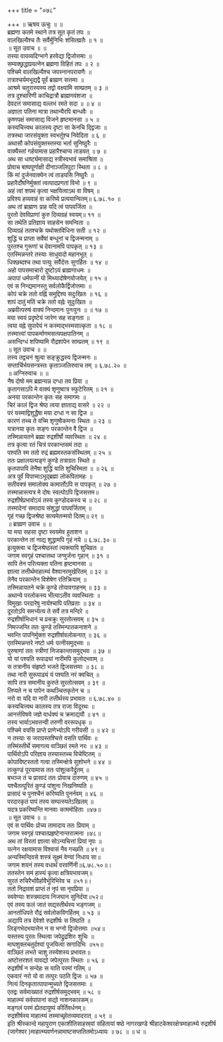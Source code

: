 +++
title = "०७८"

+++
॥ ऋषय ऊचुः ॥ ॥  
ब्रह्मणा कतमे स्थाने तत्र सूत कृतं तपः ॥  
वालखिल्यैश्च तैः सर्वैर्मुनिभिः शंसितव्रतैः ॥ १ ॥  
॥ सूत उवाच ॥ ॥  
तस्या वायव्यदिग्भागे हरवेद्या द्विजोत्तमाः ॥  
सम्यक्छ्रद्धाप्रयत्नेन ब्रह्मणा विहितं तपः ॥ २ ॥  
पश्चिमे वालखिल्यैश्च जपस्नानपरायणैः ॥  
तत्राश्चर्यमभूद्यद्वै पूर्वं ब्राह्मण सत्तमाः ॥  
आश्रमे चतुरास्यस्य तद्वो वक्ष्यामि साम्प्रतम् ॥ ३ ॥  
तत्र दुश्चारिणी काचिद्रात्रौ ब्राह्मणवंशजा ॥  
देवदत्तं समासाद्य वल्लभं रमते सदा ॥ ॥ ४ ॥  
अज्ञाता पतिना मात्रा तथान्यैरपि बान्धवैः ॥  
कृष्णपक्षं समासाद्य विजने हृष्टमानसा ॥ ५ ॥  
कस्यचित्त्वथ कालस्य दृष्टा सा केनचि द्द्विजाः ॥  
तत्रस्था जारसंयुक्ता स्वभर्तुश्च निवेदिता ॥ ६ ॥  
अथासौ कोपसंयुक्तस्तस्या भर्ता सुनिष्ठुरैः ॥  
वाक्यैस्तां गर्हयामास प्रहारैश्चाप्य ताडयत् ॥ ७ ॥  
अथ सा धार्ष्ट्यमासाद्य स्त्रीस्वभावं समाश्रिता ॥  
प्रोवाच बाष्पपूर्णाक्षी दीनाञ्जलिपुटा स्थिता ॥ ८ ॥  
किं मां दुर्जनवाक्येन त्वं ताडयसि निष्ठुरैः ॥  
प्रहारैर्दोषनिर्मुक्तां त्वत्पादप्रणतां विभो ॥ ९ ॥  
अहं त्वां शपथं कृत्वा भक्षयित्वाऽथ वा विषम् ॥  
प्रविश्य हव्यवाहं वा करिष्ये प्रत्ययान्वितम्॥ ६.७८.१० ॥  
अथ तां ब्राह्मणः प्राह यदि त्वं पापवर्जिता ॥  
पुरतो देवविप्राणां कुरु दिव्यग्रहं स्वयम्॥ ११ ॥  
सा तथेति प्रतिज्ञाय साहसेन समन्विता ॥  
दिव्यग्रहं ततश्चक्रे यथोक्तविधिना सती ॥ १२ ॥  
शुद्धिं च प्राप्ता सर्वेषां बन्धूनां च द्विजन्मनाम् ॥  
पुरतश्च गुरूणां च देवानामपि पापकृत् ॥ १३ ॥  
एतस्मिन्नन्तरे तस्याः साधुवादो महानभूत् ॥  
धिक्छब्दश्च तथा पत्युः सर्वैर्दत्तः सुगर्हितः ॥ १४ ॥  
अहो पापसमाचारो दुष्टोऽयं ब्राह्मणाधमः ॥  
अपापां धर्मपत्नीं यो मिथ्यादोषेणयोजयेत् ॥ १५ ॥  
एवं स निन्द्यमानस्तु सर्वलोकैर्द्विजोत्तमाः ॥  
कोपं चक्रे ततो वह्निं समुद्दिश्य सदुःखितः ॥ १६ ॥  
शापं दातुं मतिं चक्रे ततो वह्नेः सुदुःखितः ॥  
अब्रवीत्परुषं वाक्यं निन्दमानः पुनःपुनः ॥ ॥ १७ ॥  
मया स्वयं प्रदृष्टेयं जारेण सह सङ्गता ॥  
त्वया वह्ने सुपापेयं न कस्माद्भस्मसात्कृता ॥ १८ ॥  
तस्मात्त्वां पापकर्माणमसत्यपक्षपातिनम् ॥  
असन्दिग्धं शपिष्यामि रौद्रशापेन साम्प्रतम् ॥ १९ ॥  
॥ सूत उवाच ॥ ॥  
तस्य तद्वचनं श्रुत्वा सङ्क्रुद्धस्य द्विजन्मनः ॥  
सप्तार्चिर्भयसन्त्रस्तः कृताञ्जलिरुवाच तम् ॥ ६.७८.२० ॥  
॥ अग्निरुवाच ॥ ॥  
नैष दोषो मम ब्रह्मन्यन्न दग्धा तव प्रिया ॥  
कृतागसाऽपि मे वाक्यं शृणुष्वात्र स्फुटेरितम् ॥ २१ ॥  
अनया परकान्तेन कृतः सह समागमः ॥  
चिरं कालं द्विज श्रेष्ठ त्वया ज्ञाताद्य वासरे ॥ २२ ॥  
परं यस्माद्विशुद्धैषा मया दग्धा न सा द्विज ॥  
कारणं तच्च ते वच्मि शृणुष्वैकमनाः स्थितः ॥ २३ ॥  
यत्रानया कृतः सङ्गः परकान्तेन वै द्विज ॥  
तस्मिन्नायतने ब्रह्मा रुद्रशीर्षो व्यवस्थितः ॥ २४ ॥  
तत्र कृत्वा रतं चित्रं परकान्तसमं तदा ॥  
पश्यति स्म ततो रुद्रं ब्रह्ममस्तकसंस्थितम् ॥ २५ ॥  
ततः प्रक्षालयत्यङ्गं कुण्डे तत्राग्रतः स्थिते ॥  
कृतपापापि तेनैषा शुद्धिं याति शुचिस्मिता ॥ ॥ २६ ॥  
अत्र पूर्वं विपाप्माऽभूद्ब्रह्मा लोकपितामहः ॥  
सतीवक्त्रं समालोक्य कामार्तोऽपि स पापकृत् ॥ २७ ॥  
तस्मान्नास्त्यत्र मे दोषः स्वल्पोऽपि द्विजसत्तम॥  
रुद्रशीर्षप्रभावोऽयं तस्य कुण्डोदकस्य च ॥ २८ ॥  
तस्मादेनां समादाय संशुद्धां पापवर्जिताम् ॥  
गृहं गच्छ द्विजश्रेष्ठ सत्यमेतन्मयो दितम्॥ २९ ॥  
॥ ब्राह्मण उवाच ॥ ॥  
या मया सहसा दृष्टा स्वयमेव हुताशन ॥  
परकान्तेन तां नाद्य शुद्धामपि गृहं नये ॥ ६.७८.३० ॥  
इत्युक्त्वा च द्विजश्रेष्ठस्तां त्यक्त्वापि शुचिव्रतः ॥  
जगाम स्वगृहं पश्चात्तथा जग्मुर्जना गृहान् ॥ ३१ ॥  
सापि तेन परित्यक्ता पतिना हृष्टमानसा ॥  
ज्ञात्वा तत्तीर्थमाहात्म्यं वैश्वानरमुखेरितम् ॥ ३२ ॥  
तेनैव परकान्तेन विशेषेण रतिक्रियाम् ॥  
तस्मिन्नायतने चक्रे कुण्डे तोयावगाहनम् ॥ ३३ ॥  
अथान्ये परलोकस्य भीत्याऽतीव व्यवस्थिताः ॥  
विमुखाः परदारेषु नार्यश्चापि पतिव्रताः ॥ ३४ ॥  
दूरतोऽपि समभ्येत्य ते सर्वे तत्र मन्दिरे ॥  
रुद्रशीर्षाभिधानं च प्रचक्रुः सुरतोत्सवम् ॥ ३५ ॥  
निमज्जन्ति ततः कुण्डे तस्मिन्पातकनाशने ॥  
भवन्ति पापनिर्मुक्ता रुद्रशीर्षावलोकनात् ॥ ३६ ॥  
एतस्मिन्नन्तरे नष्टो धर्मः पत्नीसमुद्भवः ॥  
पुरुषाणां ततः स्त्रीणां निजकान्तासमुद्भवः ॥ ३७ ॥  
यो यां पश्यति रूपाढ्यां नारीमपि कुलोद्भवाम् ॥  
स तत्रानीय संहृष्टो भजते द्विजसत्तमाः ॥ ३८ ॥  
तथा नारी सुरूपाढ्यं यं पश्यति नरं क्वचित् ॥  
सापि तत्र समानीय कुरुते सुरतोत्सवम् ॥ ३९ ॥  
लिप्यते न च पापेन कथञ्चित्तकृतेन च ॥  
नरो वा यदि वा नारी तत्तीर्थस्य प्रभावतः ॥ ६.७८.४० ॥  
कस्यचित्त्वथ कालस्य तत्र राजा विदूरथः ॥  
आनर्त्तविषये जज्ञे वार्धक्यं च क्रमाद्ययौ ॥ ४१ ॥  
तस्य भार्याऽभवत्तन्वी तरुणी वररूपधृक् ॥  
पश्चिमे वयसि प्राप्ते प्राणेभ्योऽपि गरीयसी ॥ ॥ ४२ ॥  
न तस्याः स जराग्रस्तश्चित्ते वसति पार्थिवः ॥  
तस्मिंस्तीर्थे समागत्य वाञ्छितं रमते नरः ॥ ४३ ॥  
पार्थिवोऽपि परिज्ञाय तस्यास्तच्च विचेष्टितम् ॥  
कोपाविष्टस्ततो गत्वा तस्मिन्क्षेत्रे सुशोभने ॥ ४४ ॥  
तत्कुण्डं पूरयामास ततः पांशूत्करैर्द्रुतम् ॥  
बभञ्ज तं च प्रासादं ततः प्रोवाच दारुणम् ॥ ४५ ॥  
यश्चैतत्पूरितं कुण्डं पांशुना निखनिष्यति ॥  
प्रासादं च पुनश्चैनं करिष्यति पुनर्नवम् ॥ ४६ ॥  
परदारकृतं पापं तस्य सम्पत्स्यतेऽखिलम् ॥  
यदत्र प्रकरिष्यन्ति मानवाः काममोहिताः ॥४७॥  
॥ सूत उवाच ॥ ॥  
एवं स पार्थिवः प्रोच्य तामादाय ततः प्रियाम् ॥  
जगाम स्वगृहं पश्चात्प्रहृष्टेनान्तरात्मना ॥४८॥  
अथ तां विरतां ज्ञात्वा सोऽन्यचित्तां प्रियां नृपः ॥  
यत्नेन रक्षयामास विश्वासं नैव गच्छति ॥ ४९ ॥  
अन्यस्मिन्दिवसे शस्त्रं सूक्ष्मं वेण्यां निधाय सा॥  
जगाम शयनं तस्य वधार्थं वरवर्णिनी॥६.७८.५०॥।  
ततस्तेन समं हास्यं कृत्वा क्षत्रियभावजम्॥  
सुरतं रुचिरैर्भावैर्हावैर्भूरिभिरेव च ॥५१॥।  
ततो निद्रावशं प्राप्तं तं नृपं सा नृपप्रिया ॥  
स्ववेण्याः शस्त्रमादाय निजघान सुनिर्दया॥५२॥  
एवं तस्य फलं जातं सद्यस्तीर्थस्य भङ्गजम् ॥  
आनर्ताधिपते रौद्रं सर्वलोकविगर्हितम् ॥ ५३ ॥  
अद्यापि तत्र देवेशो रुद्रशीर्षः स तिष्ठति ॥  
लिङ्गभेदभयात्तेन न स भग्नो द्विजोत्तमाः ॥५४॥  
यस्तस्य पुरतः स्थित्वा जपेद्रुद्रशिरः शुचिः ॥  
माघशुक्लचतुर्दश्यां पूजयित्वा स्रगादिभिः ॥५५॥  
वाञ्छितं लभते चाशु तस्येशस्य प्रभावतः॥  
अष्टोत्तरशतं यावद्यो जपेत्पुरतः स्थितः ॥ ५६ ॥  
रुद्रशीर्षं न सन्देहः स याति परमां गतिम् ॥  
एकवारं नरो यो वा तत्पुरः पठति द्विजः ॥ ५७ ॥  
नित्यं दिनकृतात्पापान्मुच्यते द्विजसत्तमाः ॥  
एतद्वः सर्वमाख्यातं रुद्रशीर्षसमुद्भवम् ॥ ५८ ॥  
माहात्म्यं सर्वपापानां सद्यो नाशनकारकम्॥  
मङ्गलं परमं ह्येतदायुष्यं कीर्तिवर्धनम्॥  
रुद्रशीर्षस्य माहात्म्यं तस्माच्छ्रोतव्यमादरात् ॥ ५९ ॥  
इति श्रीस्कान्दे महापुराण एकाशीतिसाहस्र्यां संहितायां षष्ठे नागरखण्डे श्रीहाटकेश्वरक्षेत्रमाहात्म्ये रुद्रशीर्ष (जागेश्वर )माहात्म्यवर्णनन्नामाष्टसप्ततितमोऽध्यायः ॥ ७८ ॥ ॥ ध ॥